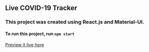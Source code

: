 ## Live COVID-19 Tracker

### This project was created using React.js and Material-UI.

#### To run this project, run `npm start`

[Preview it live here](https://live-covid19-tracker.netlify.com/)
